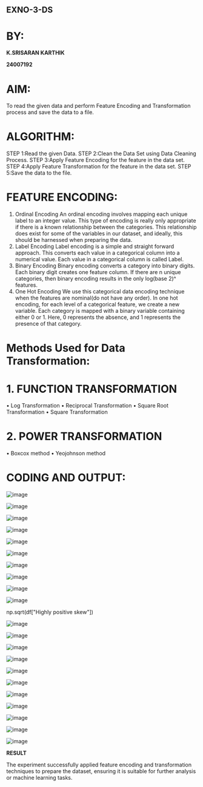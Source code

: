 ## EXNO-3-DS

# BY:

**K.SRISARAN KARTHIK**

**24007192**

# AIM:
To read the given data and perform Feature Encoding and Transformation process and save the data to a file.

# ALGORITHM:
STEP 1:Read the given Data.
STEP 2:Clean the Data Set using Data Cleaning Process.
STEP 3:Apply Feature Encoding for the feature in the data set.
STEP 4:Apply Feature Transformation for the feature in the data set.
STEP 5:Save the data to the file.

# FEATURE ENCODING:
1. Ordinal Encoding
An ordinal encoding involves mapping each unique label to an integer value. This type of encoding is really only appropriate if there is a known relationship between the categories. This relationship does exist for some of the variables in our dataset, and ideally, this should be harnessed when preparing the data.
2. Label Encoding
Label encoding is a simple and straight forward approach. This converts each value in a categorical column into a numerical value. Each value in a categorical column is called Label.
3. Binary Encoding
Binary encoding converts a category into binary digits. Each binary digit creates one feature column. If there are n unique categories, then binary encoding results in the only log(base 2)ⁿ features.
4. One Hot Encoding
We use this categorical data encoding technique when the features are nominal(do not have any order). In one hot encoding, for each level of a categorical feature, we create a new variable. Each category is mapped with a binary variable containing either 0 or 1. Here, 0 represents the absence, and 1 represents the presence of that category.

# Methods Used for Data Transformation:
  # 1. FUNCTION TRANSFORMATION
• Log Transformation
• Reciprocal Transformation
• Square Root Transformation
• Square Transformation
  # 2. POWER TRANSFORMATION
• Boxcox method
• Yeojohnson method

# CODING AND OUTPUT:
![image](https://github.com/user-attachments/assets/93c1e733-cbb4-4eac-b286-aac7edf2fa79)

![image](https://github.com/user-attachments/assets/089f8484-80c6-43fa-8dfb-1e0e3ec3ef51)

![image](https://github.com/user-attachments/assets/50f02760-f70e-491c-a6c5-11eefffb6631)

![image](https://github.com/user-attachments/assets/ae6ea5df-2246-434e-938f-629d8f8c014b)

![image](https://github.com/user-attachments/assets/52a5c461-5f2e-4968-a1f8-9114c9b844b1)

![image](https://github.com/user-attachments/assets/83472c2f-aa86-4fdb-8e07-641ef761e87b)

![image](https://github.com/user-attachments/assets/f1936867-8f37-4c58-b53c-d4d894ef51ed)

![image](https://github.com/user-attachments/assets/81285af6-5269-4ba7-b9f1-bf10cbd1f115)

![image](https://github.com/user-attachments/assets/a9fb28bc-6320-4057-a5d4-2244d9be58e8)

![image](https://github.com/user-attachments/assets/ce0d11b9-cf66-4bb0-bd86-4465d19a700a)

np.sqrt(df["Highly positive skew"])

![image](https://github.com/user-attachments/assets/85405384-7dd2-4f30-b86c-f4ea54a70f79)

![image](https://github.com/user-attachments/assets/03214f67-e75f-4fc5-962c-ae2253b8dd96)

![image](https://github.com/user-attachments/assets/59382a8b-e2b5-44a8-b05c-43dd562e7c79)

![image](https://github.com/user-attachments/assets/f7f61f72-11a2-48c3-a6eb-f89ef37cbf96)

![image](https://github.com/user-attachments/assets/ec6c032e-d270-429d-a1a1-38095538c42a)

![image](https://github.com/user-attachments/assets/e119237e-1f3b-413f-8879-edb05d4e739b)

![image](https://github.com/user-attachments/assets/b3952a1a-2632-48cb-b9f0-d4b9fca975b1)

![image](https://github.com/user-attachments/assets/ee342301-17bd-4ea8-aae2-843da5755e4d)

![image](https://github.com/user-attachments/assets/f5ec8ba9-7c33-482d-9947-ec2c75b6da9c)

![image](https://github.com/user-attachments/assets/cae499e6-94b6-4dde-ba86-fc2d77618e62)

![image](https://github.com/user-attachments/assets/6be9c5c4-f7e1-4910-bea1-9c05b23b6fe2)

**RESULT**

The experiment successfully applied feature encoding and transformation techniques to prepare the dataset, ensuring it is suitable for further analysis or machine learning tasks.


       
